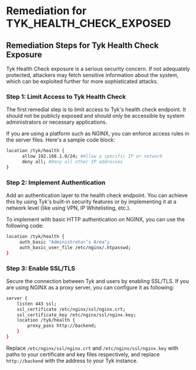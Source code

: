 # Remediation for TYK_HEALTH_CHECK_EXPOSED

## Remediation Steps for Tyk Health Check Exposure
Tyk Health Check exposure is a serious security concern. If not adequately protected, attackers may fetch sensitive information about the system, which can be exploited further for more sophisticated attacks.

### Step 1: Limit Access to Tyk Health Check
The first remedial step is to limit access to Tyk's health check endpoint. It should not be publicly exposed and should only be accessible by system administrators or necessary applications.

If you are using a platform such as NGINX, you can enforce access rules in the server files. Here's a sample code block:

```bash
location /tyk/health {
      allow 192.168.1.0/24; #Allow a specific IP or network
      deny all; #Deny all other IP addresses
}
```

### Step 2: Implement Authentication
Add an authentication layer to the health check endpoint. You can achieve this by using Tyk's built-in security features or by implementing it at a network level (like using VPN, IP Whitelisting, etc.).

To implement with basic HTTP authentication on NGINX, you can use the following code:

```bash
location /tyk/health {
     auth_basic "Administrator’s Area";
     auth_basic_user_file /etc/nginx/.htpasswd;
}
```

### Step 3: Enable SSL/TLS
Secure the connection between Tyk and users by enabling SSL/TLS. If you are using NGINX as a proxy server, you can configure it as following:

```bash
server {
    listen 443 ssl;
    ssl_certificate /etc/nginx/ssl/nginx.crt;
    ssl_certificate_key /etc/nginx/ssl/nginx.key;
    location /tyk/health {
        proxy_pass http://backend;
    }
}
```

Replace `/etc/nginx/ssl/nginx.crt` and `/etc/nginx/ssl/nginx.key` with paths to your certificate and key files respectively, and replace `http://backend` with the address to your Tyk instance.